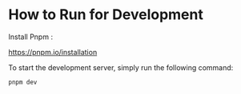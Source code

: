 # How to Run for Development

Install Pnpm :

https://pnpm.io/installation

To start the development server, simply run the following command:

```bash
pnpm dev
```

